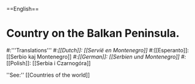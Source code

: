 ==English==

# Country on the Balkan Peninsula.
#:'''Translations'''
#:*[[Dutch]]: [[Servië en Montenegro]]
#:*[[Esperanto]]: [[Serbio kaj Montenegro]]
#:*[[German]]: [[Serbien und Montenegro]]
#:*[[Polish]]: [[Serbia i Czarnogóra]]

''See:'' [[Countries of the world]]